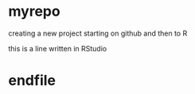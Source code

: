 # myrepo
creating a new project starting on github and then to R

this is a line written in RStudio

# endfile



